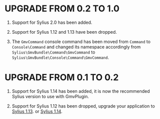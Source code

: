 # UPGRADE FROM 0.2 TO 1.0

1. Support for Sylius 2.0 has been added.

1. Support for Sylius 1.12 and 1.13 have been dropped.

1. The `GmvCommand` console command has been moved from `Command` to `Console\Command` and changed its namespace
   accordingly from `Sylius\GmvBundle\Command\GmvCommand` to `Sylius\GmvBundle\Console\Command\GmvCommand`.

# UPGRADE FROM 0.1 TO 0.2

1. Support for Sylius 1.14 has been added, it is now the recommended Sylius version to use with GmvPlugin.

1. Support for Sylius 1.12 has been dropped, upgrade your application to [Sylius 1.13](https://github.com/Sylius/Sylius/blob/1.13/UPGRADE-1.13.md).
   or [Sylius 1.14](https://github.com/Sylius/Sylius/blob/1.14/UPGRADE-1.14.md).
